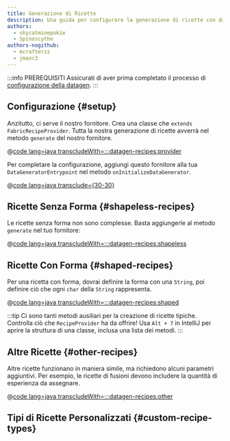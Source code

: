 ```yaml
---
title: Generazione di Ricette
description: Una guida per configurare la generazione di ricette con datagen.
authors:
  - skycatminepokie
  - Spinoscythe
authors-nogithub:
  - mcrafterzz
  - jmanc3
---
```


:::info PREREQUISITI
Assicurati di aver prima completato il processo di [configurazione della datagen](./setup).
:::

## Configurazione {#setup}

Anzitutto, ci serve il nostro fornitore. Crea una classe che `extends FabricRecipeProvider`. Tutta la nostra generazione di ricette avverrà nel metodo `generate` del nostro fornitore.

@[code lang=java transcludeWith=:::datagen-recipes:provider](@/reference/1.21.1/src/client/java/com/example/docs/datagen/ExampleModRecipeProvider.java)

Per completare la configurazione, aggiungi questo fornitore alla tua `DataGeneratorEntrypoint` nel metodo `onInitializeDataGenerator`.

@[code lang=java transclude={30-30}](@/reference/1.21.1/src/client/java/com/example/docs/datagen/ExampleModDataGenerator.java)

## Ricette Senza Forma {#shapeless-recipes}

Le ricette senza forma non sono complesse. Basta aggiungerle al metodo `generate` nel tuo fornitore:

@[code lang=java transcludeWith=:::datagen-recipes:shapeless](@/reference/1.21.1/src/client/java/com/example/docs/datagen/ExampleModRecipeProvider.java)

## Ricette Con Forma {#shaped-recipes}

Per una ricetta con forma, dovrai definire la forma con una `String`, poi definire ciò che ogni `char` della `String` rappresenta.

@[code lang=java transcludeWith=:::datagen-recipes:shaped](@/reference/1.21.1/src/client/java/com/example/docs/datagen/ExampleModRecipeProvider.java)

:::tip
Ci sono tanti metodi ausiliari per la creazione di ricette tipiche. Controlla ciò che `RecipeProvider` ha da offrire! Usa `Alt + 7` in IntelliJ per aprire la struttura di una classe, inclusa una lista dei metodi.
:::

## Altre Ricette {#other-recipes}

Altre ricette funzionano in maniera simile, ma richiedono alcuni parametri aggiuntivi. Per esempio, le ricette di fusioni devono includere la quantità di esperienza da assegnare.

@[code lang=java transcludeWith=:::datagen-recipes:other](@/reference/1.21.1/src/client/java/com/example/docs/datagen/ExampleModRecipeProvider.java)

## Tipi di Ricette Personalizzati {#custom-recipe-types}

